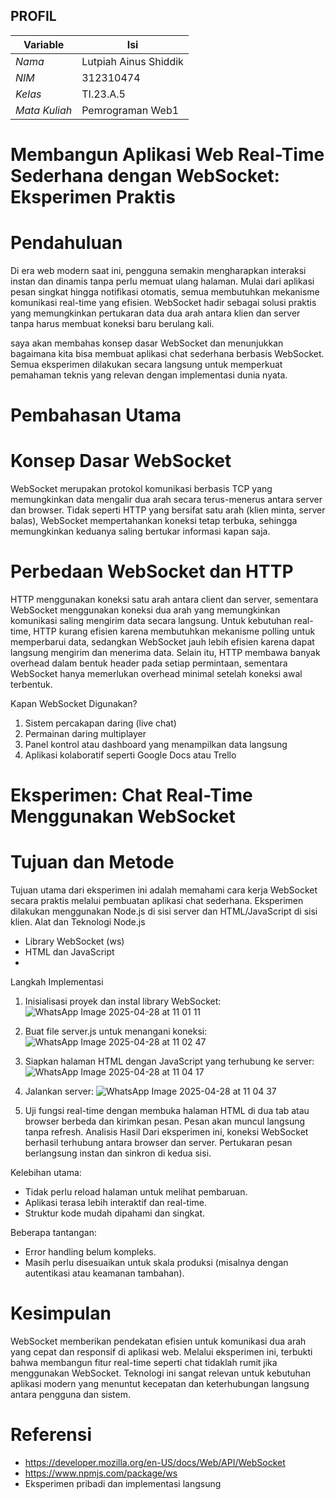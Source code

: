 ## PROFIL
| Variable           |             Isi            |
| -------------------|----------------------------|
| *Nama*           |         Lutpiah Ainus Shiddik       |
| *NIM*            |          312310474         |
| *Kelas*          |          TI.23.A.5         |
| *Mata Kuliah*    |     Pemrograman Web1     |


# Membangun Aplikasi Web Real-Time Sederhana dengan WebSocket: Eksperimen Praktis

# Pendahuluan
Di era web modern saat ini, pengguna semakin mengharapkan interaksi instan dan dinamis tanpa perlu memuat ulang halaman. Mulai dari aplikasi pesan singkat hingga notifikasi otomatis, semua membutuhkan mekanisme komunikasi real-time yang efisien. WebSocket hadir sebagai solusi praktis yang memungkinkan pertukaran data dua arah antara klien dan server tanpa harus membuat koneksi baru berulang kali.

saya akan membahas konsep dasar WebSocket dan menunjukkan bagaimana kita bisa membuat aplikasi chat sederhana berbasis WebSocket. Semua eksperimen dilakukan secara langsung untuk memperkuat pemahaman teknis yang relevan dengan implementasi dunia nyata.

# Pembahasan Utama

# Konsep Dasar WebSocket

WebSocket merupakan protokol komunikasi berbasis TCP yang memungkinkan data mengalir dua arah secara terus-menerus antara server dan browser. Tidak seperti HTTP yang bersifat satu arah (klien minta, server balas), WebSocket mempertahankan koneksi tetap terbuka, sehingga memungkinkan keduanya saling bertukar informasi kapan saja.

# Perbedaan WebSocket dan HTTP
HTTP menggunakan koneksi satu arah antara client dan server, sementara WebSocket menggunakan koneksi dua arah yang memungkinkan komunikasi saling mengirim data secara langsung. Untuk kebutuhan real-time, HTTP kurang efisien karena membutuhkan mekanisme polling untuk memperbarui data, sedangkan WebSocket jauh lebih efisien karena dapat langsung mengirim dan menerima data. Selain itu, HTTP membawa banyak overhead dalam bentuk header pada setiap permintaan, sementara WebSocket hanya memerlukan overhead minimal setelah koneksi awal terbentuk.


Kapan WebSocket Digunakan?
1. Sistem percakapan daring (live chat)
2. Permainan daring multiplayer
3. Panel kontrol atau dashboard yang menampilkan data langsung
4. Aplikasi kolaboratif seperti Google Docs atau Trello

   
# Eksperimen: Chat Real-Time Menggunakan WebSocket

# Tujuan dan Metode

Tujuan utama dari eksperimen ini adalah memahami cara kerja WebSocket secara praktis melalui pembuatan aplikasi chat sederhana. Eksperimen dilakukan menggunakan Node.js di sisi server dan HTML/JavaScript di sisi klien.
Alat dan Teknologi
 Node.js
- Library WebSocket (ws)
- HTML dan JavaScript
- 
Langkah Implementasi
1.	Inisialisasi proyek dan instal library WebSocket:
   ![WhatsApp Image 2025-04-28 at 11 01 11](https://github.com/user-attachments/assets/32102147-8ecd-4417-9080-cc5e8d17d67f)

 
2.	Buat file server.js untuk menangani koneksi:
   ![WhatsApp Image 2025-04-28 at 11 02 47](https://github.com/user-attachments/assets/3a4d2483-e748-429a-b63c-121cad4ac68e)

 

3.	Siapkan halaman HTML dengan JavaScript yang terhubung ke server:
   ![WhatsApp Image 2025-04-28 at 11 04 17](https://github.com/user-attachments/assets/78357237-ec43-4aab-a0fe-a0bf41890536)

 

4.	Jalankan server:
   ![WhatsApp Image 2025-04-28 at 11 04 37](https://github.com/user-attachments/assets/8678fdf7-f81b-4443-9d6b-4d20d6969839)

 
5. Uji fungsi real-time dengan membuka halaman HTML di dua tab atau browser berbeda dan kirimkan pesan. Pesan akan muncul langsung tanpa refresh.
Analisis Hasil
Dari eksperimen ini, koneksi WebSocket berhasil terhubung antara browser dan server. Pertukaran pesan berlangsung instan dan sinkron di kedua sisi.

Kelebihan utama:
- Tidak perlu reload halaman untuk melihat pembaruan.
- Aplikasi terasa lebih interaktif dan real-time.
- Struktur kode mudah dipahami dan singkat.

Beberapa tantangan:
- Error handling belum kompleks.
- Masih perlu disesuaikan untuk skala produksi (misalnya dengan autentikasi atau keamanan tambahan).

  
# Kesimpulan
WebSocket memberikan pendekatan efisien untuk komunikasi dua arah yang cepat dan responsif di aplikasi web. Melalui eksperimen ini, terbukti bahwa membangun fitur real-time seperti chat tidaklah rumit jika menggunakan WebSocket. Teknologi ini sangat relevan untuk kebutuhan aplikasi modern yang menuntut kecepatan dan keterhubungan langsung antara pengguna dan sistem.

# Referensi
- https://developer.mozilla.org/en-US/docs/Web/API/WebSocket
- https://www.npmjs.com/package/ws
- Eksperimen pribadi dan implementasi langsung
